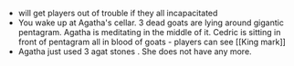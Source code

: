 - will get players out of trouble if they all incapacitated
- You wake up at Agatha's cellar. 3 dead goats are lying around gigantic pentagram. Agatha is meditating in the middle of it. Cedric is sitting in front of pentagram all in blood of goats - players can see [[King mark]]
- Agatha just used 3 agat stones . She does not have any more.